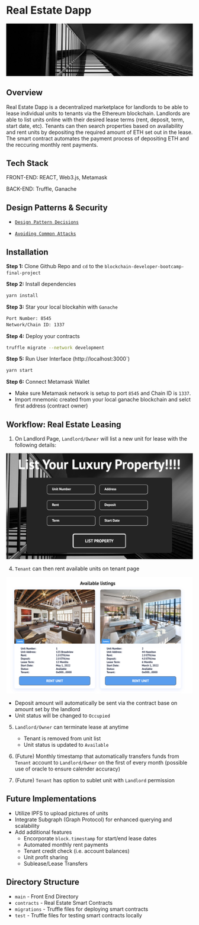 # Real Estate Dapp

![Real Estate Image](/src/images/banners/hero-image-inner.jpeg)

## Overview

Real Estate Dapp is a decentralized marketplace for landlords to be able to lease individual units to tenants via the Ethereum blockchain. Landlords are able to list units online with their desired lease terms (rent, deposit, term, start date, etc). Tenants can then search properties based on availability and rent units by depositing the required amount of ETH set out in the lease. The smart contract automates the payment process of depositing ETH and the reccuring monthly rent payments.

## Tech Stack

FRONT-END: REACT, Web3.js, Metamask

BACK-END: Truffle, Ganache

## Design Patterns & Security

- [`Design Pattern Decisions`](design-patter-decision.md)

- [`Avoiding Common Attacks`](avoiding_common_attacks.md)

## Installation

**Step 1:** Clone Github Repo and `cd` to the `blockchain-developer-bootcamp-final-project`

**Step 2:** Install dependencies

```Bash
yarn install
```

**Step 3:** Star your local blockahin with `Ganache`

```Bash
Port Number: 8545
Network/Chain ID: 1337
```

**Step 4:** Deploy your contracts

```bash
truffle migrate --network development
```

**Step 5:** Run User Interface (http://localhost:3000`)

```bash
yarn start
```

**Step 6:** Connect Metamask Wallet

- Make sure Metamask network is setup to port `8545` and Chain ID is `1337`.
- Import mnemonic created from your local ganache blockchain and selct first address (contract owner)

## Workflow: Real Estate Leasing

1. On Landlord Page, `Landlord/Owner` will list a new unit for lease with the following details:

![Add Unit](/src/images/AddUnit.png)

4. `Tenant` can then rent available units on tenant page

![Rent Unit](/src/images/RentUnit.png)

- Deposit amount will automatically be sent via the contract base on amount set by the landlord
- Unit status will be changed to `Occupied`

5. `Landlord/Owner` can terminate lease at anytime

   - Tenant is removed from unit list
   - Unit status is updated to `Available`

6. (Future) Monthly timestamp that automatically transfers funds from `Tenant` account to `Landlord/Owner` on the first of every month (possible use of oracle to ensure calender accuracy)

7. (Future) `Tenant` has option to sublet unit with `Landlord` permission

## Future Implementations

- Utilize IPFS to upload pictures of units
- Integrate Subgraph (Graph Protocol) for enhanced querying and scalability
- Add additional features
  - Encorporate `block.timestamp` for start/end lease dates
  - Automated monthly rent payments
  - Tenant credit check (i.e. account balances)
  - Unit profit sharing
  - Sublease/Lease Transfers

## Directory Structure

- `main` - Front End Directory
- `contracts` - Real Estate Smart Contracts
- `migrations` - Truffle files for deploying smart contracts
- `test` - Truffle files for testing smart contracts locally
